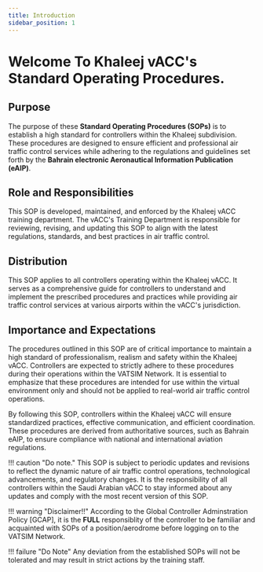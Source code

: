 ```yaml
---
title: Introduction
sidebar_position: 1
---
```


# Welcome To Khaleej vACC's Standard Operating Procedures.

## Purpose
The purpose of these **Standard Operating Procedures (SOPs)** is to establish a high standard for controllers within the Khaleej subdivision. These procedures are designed to ensure efficient and professional air traffic control services while adhering to the regulations and guidelines set forth by the **Bahrain electronic Aeronautical Information Publication (eAIP)**.

## Role and Responsibilities
This SOP is developed, maintained, and enforced by the Khaleej vACC training department. The vACC's Training Department is responsible for reviewing, revising, and updating this SOP to align with the latest regulations, standards, and best practices in air traffic control.

## Distribution
This SOP applies to all controllers operating within the Khaleej vACC. It serves as a comprehensive guide for controllers to understand and implement the prescribed procedures and practices while providing air traffic control services at various airports within the vACC's jurisdiction.

## Importance and Expectations
The procedures outlined in this SOP are of critical importance to maintain a high standard of professionalism, realism and safety within the Khaleej vACC. Controllers are expected to strictly adhere to these procedures during their operations within the VATSIM Network. It is essential to emphasize that these procedures are intended for use within the virtual environment only and should not be applied to real-world air traffic control operations.

By following this SOP, controllers within the Khaleej vACC will ensure standardized practices, effective communication, and efficient coordination. These procedures are derived from authoritative sources, such as Bahrain eAIP, to ensure compliance with national and international aviation regulations.

!!! caution "Do note."
    This SOP is subject to periodic updates and revisions to reflect the dynamic nature of air traffic control operations, technological advancements, and regulatory changes. It is the responsibility of all controllers within the Saudi Arabian vACC to stay informed about any updates and comply with the most recent version of this SOP.


!!! warning "Disclaimer!!"
    According to the Global Controller Adminstration Policy [GCAP], it is the **FULL** responsiblity of the controller to be familiar and acquainted with SOPs of a position/aerodrome before logging on to the VATSIM Network.

!!! failure "Do Note"
    Any deviation from the established SOPs will not be tolerated and may result in strict actions by the training staff.
